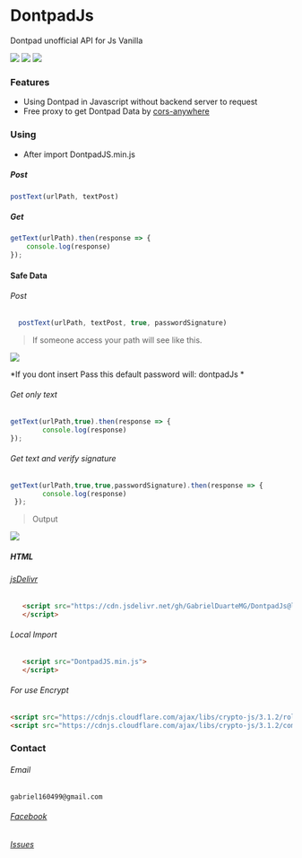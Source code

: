 # DontpadJs
Dontpad unofficial API for Js Vanilla

![](https://img.shields.io/github/stars/GabrielDuarteMG/DontpadJs.svg) ![](https://img.shields.io/github/forks/GabrielDuarteMG/DontpadJs.svg) ![](https://img.shields.io/github/issues/GabrielDuarteMG/DontpadJs.svg) 
### Features
- Using Dontpad in Javascript without backend server to request
- Free proxy to get Dontpad Data by [cors-anywhere]( https://cors-anywhere.herokuapp.com/)
### Using
- After import DontpadJS.min.js 

##### Post

```javascript
postText(urlPath, textPost)

```

##### Get

```javascript
getText(urlPath).then(response => {
    console.log(response)
});

```
#### Safe Data

###### Post
```javascript
  postText(urlPath, textPost, true, passwordSignature)

```
> If someone access your path will see like this.

![](https://i.snipboard.io/3OiMFH.jpg)

*If you dont insert Pass this default password will: dontpadJs *
###### Get only text
```javascript
getText(urlPath,true).then(response => {
        console.log(response)
});

```
###### Get  text and verify signature
```javascript
getText(urlPath,true,true,passwordSignature).then(response => {
        console.log(response)
 });

```
> Output 

![](https://i.snipboard.io/bdK0Vr.jpg)
##### HTML
###### [jsDelivr](https://cdn.jsdelivr.net/gh/GabrielDuarteMG/DontpadJs/)   
```html
   <script src="https://cdn.jsdelivr.net/gh/GabrielDuarteMG/DontpadJs@latest/DontpadJS.min.js">
   </script>
```
###### Local Import
```html
   <script src="DontpadJS.min.js">
   </script>
```

###### For use Encrypt

```html
<script src="https://cdnjs.cloudflare.com/ajax/libs/crypto-js/3.1.2/rollups/hmac-sha256.js"></script>
<script src="https://cdnjs.cloudflare.com/ajax/libs/crypto-js/3.1.2/components/enc-base64-min.js"></script>
```
### Contact

###### Email
`gabriel160499@gmail.com`
###### [Facebook](https://www.facebook.com/Gabriields18) 
###### [Issues](https://github.com/GabrielDuarteMG/DontpadJs/issues) 

